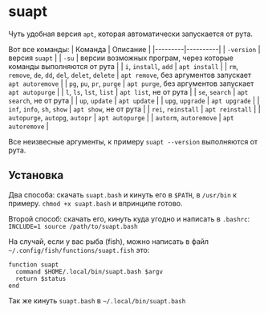 # suapt

Чуть удобная версия `apt`, которая автоматически запускается
от рута.

Вот все команды:
| Команда | Описание |
|---------|----------|
| `-version` | версия `suapt` |
| `-su` | версии возможных програм, через которые команды выполняются от рута |
| `i`, `install`, `add` | `apt install` |
| `rm`, `remove`, `de`, `dd`, `del`, `delet`, `delete` | `apt remove`, без аргументов запускает `apt autoremove` |
| `pg`, `pu`, `pr`, `purge` | `apt purge`, без аргументов запускает `apt autopurge` |
| `l`, `ls`, `lst`, `list` | `apt list`, не от рута |
| `se`, `search` | `apt search`, не от рута |
| `up`, `update` | `apt update` |
| `upg`, `upgrade` | `apt upgrade` |
| `inf`, `info`, `sh`, `show` | `apt show`, не от рута |
| `rei`, `reinstall` | `apt reinstall` |
| `autopurge`, `autopg`, `autopr` | `apt autopurge` |
| `autorm`, `autoremove` | `apt autoremove` |

Все неизвесные аргументы, к примеру `suapt --version` выполняются от
рута.

## Установка

Два способа: скачать `suapt.bash` и кинуть его в `$PATH`, в `/usr/bin` к примеру. `chmod +x suapt.bash` и впринципе готово.

Второй способ: скачать его, кинуть куда угодно и написать в `.bashrc`:
`INCLUDE=1 source /path/to/suapt.bash`

На случай, если у вас рыба (fish), можно написать в файл
`~/.config/fish/functions/suapt.fish` это:

```fish
function suapt
  command $HOME/.local/bin/suapt.bash $argv
  return $status
end
```

Так же кинуть `suapt.bash` в `~/.local/bin/suapt.bash`

